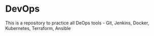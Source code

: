 # DevOps
This is a repository to practice all DeOps tools - Git, Jenkins, Docker, Kubernetes, Terraform, Ansible
